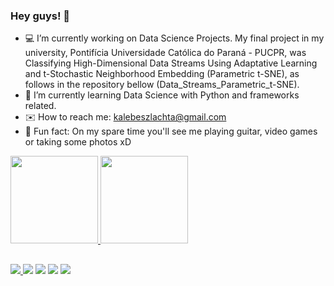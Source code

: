 ### Hey guys! 🖖
- 💻 I’m currently working on Data Science Projects. My final project in my university, Pontifícia Universidade Católica do Paraná - PUCPR, was Classifying High-Dimensional Data Streams Using Adaptative Learning and t-Stochastic Neighborhood Embedding (Parametric t-SNE), as follows in the repository bellow (Data_Streams_Parametric_t-SNE).
- 🌱 I’m currently learning Data Science with Python and frameworks related.
- ✉️ How to reach me: kalebeszlachta@gmail.com
- 🎸 Fun fact: On my spare time you'll see me playing guitar, video games or taking some photos xD 

 <div>
  <a href="https://github.com/kalebers"> 
  <img height="140em" src="https://github-readme-stats.vercel.app/api?username=kalebers&show_icons=true&theme=dark&include_all_commits=true&count_private=true"/>
  <img height="140em" src="https://github-readme-stats.vercel.app/api/top-langs/?username=kalebers&layout=compact&langs_count=7&theme=dark"/>
</div>
  
  ##
 
<div> 
 <a href="https://www.linkedin.com/in/kalebe-rodrigues-szlachta-918357205" target="_blank"><img src="https://img.shields.io/badge/LinkedIn-0077B5?style=for-the-badge&logo=linkedin&logoColor=white" target="_blank">
  <a href="https://t.co/aaqcrErFxy?amp=1" target="_blank"><img src="https://img.shields.io/badge/YouTube-FF0000?style=for-the-badge&logo=youtube&logoColor=white" target="_blank"></a>
  <a href="https://instagram.com/kalebe_rs" target="_blank"><img src="https://img.shields.io/badge/-Instagram-%23E4405F?style=for-the-badge&logo=instagram&logoColor=white" target="_blank"></a>
 	<a href="https://www.twitch.tv/kalebers" target="_blank"><img src="https://img.shields.io/badge/Twitch-9146FF?style=for-the-badge&logo=twitch&logoColor=white" target="_blank"></a>
 <a href="https://twitter.com/kalebe_rs" target="_blank"><img src="https://img.shields.io/badge/Twitter-1DA1F2?style=for-the-badge&logo=twitter&logoColor=white" target="_blank"></a> 
</a> 
 
</div>

